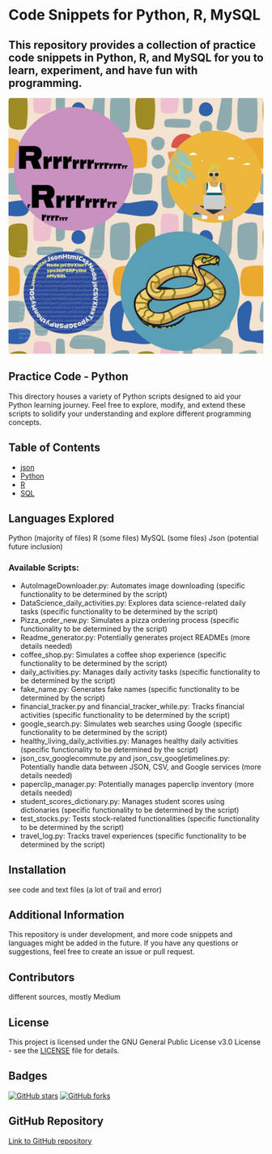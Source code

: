 <h1>Code Snippets for Python, R, MySQL</h1>

<h2>This repository provides a collection of practice code snippets in Python, R, and MySQL for you to learn, experiment, and have fun with programming.</h2>


![head_picture](https://github.com/UlrikeDetective/code/blob/main/other_files/head.png)

## Practice Code - Python

This directory houses a variety of Python scripts designed to aid your Python learning journey. Feel free to explore, modify, and extend these scripts to solidify your understanding and explore different programming concepts.

## Table of Contents
- [json](https://github.com/UlrikeDetective/code/tree/main/json)
- [Python](https://github.com/UlrikeDetective/code/tree/main/Python)
- [R](https://github.com/UlrikeDetective/code/tree/main/R)
- [SQL](https://github.com/UlrikeDetective/code/tree/main/SQL)


## Languages Explored

Python (majority of files)
R (some files)
MySQL (some files)
Json (potential future inclusion)

### Available Scripts:

- AutoImageDownloader.py: Automates image downloading (specific functionality to be determined by the script)
- DataScience_daily_activities.py: Explores data science-related daily tasks (specific functionality to be determined by the script)
- Pizza_order_new.py: Simulates a pizza ordering process (specific functionality to be determined by the script)
- Readme_generator.py: Potentially generates project READMEs (more details needed)
- coffee_shop.py: Simulates a coffee shop experience (specific functionality to be determined by the script)
- daily_activities.py: Manages daily activity tasks (specific functionality to be determined by the script)
- fake_name.py: Generates fake names (specific functionality to be determined by the script)
- financial_tracker.py and financial_tracker_while.py: Tracks financial activities (specific functionality to be determined by the script)
- google_search.py: Simulates web searches using Google (specific functionality to be determined by the script)
- healthy_living_daily_activities.py: Manages healthy daily activities (specific functionality to be determined by the script)
- json_csv_googlecommute.py and json_csv_googletimelines.py: Potentially handle data between JSON, CSV, and Google services (more details needed)
- paperclip_manager.py: Potentially manages paperclip inventory (more details needed)
- student_scores_dictionary.py: Manages student scores using dictionaries (specific functionality to be determined by the script)
- test_stocks.py: Tests stock-related functionalities (specific functionality to be determined by the script)
- travel_log.py: Tracks travel experiences (specific functionality to be determined by the script)


## Installation

see code and text files (a lot of trail and error)

## Additional Information

This repository is under development, and more code snippets and languages might be added in the future.
If you have any questions or suggestions, feel free to create an issue or pull request.

## Contributors
different sources, mostly Medium

## License
This project is licensed under the GNU General Public License v3.0 License - see the [LICENSE](LICENSE) file for details.

## Badges
[![GitHub stars](https://img.shields.io/github/stars/UlrikeDetective/Code)](https://github.com/UlrikeDetective/Code/stargazers) 
[![GitHub forks](https://img.shields.io/github/forks/UlrikeDetective/Code)](https://github.com/UlrikeDetective/Code/network/members)


## GitHub Repository
[Link to GitHub repository](https://github.com/UlrikeDetective/Code)
